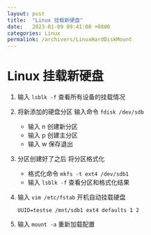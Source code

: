 ```yaml
---
layout: post
title:  "Linux 挂载新硬盘"
date:   2023-01-09 09:41:00 +0800
categories: Linux
permalink: /archivers/LinuxHardDiskMount
---
```


# Linux 挂载新硬盘

1. 输入 `lsblk -f` 查看所有设备的挂载情况

2. 将新添加的硬盘分区 输入命令 `fdisk /dev/sdb`
    - 输入 n 创建新分区  
    - 输入 p 创建主分区  
    - 输入 w 保存退出  

3. 分区创建好了之后 将分区格式化  
    - 格式化命令 `mkfs -t ext4 /dev/sdb1`  
    - 输入 `lsblk -f` 查看分区和格式化结果  

4. 输入 `vim /etc/fstab` 开机自动挂载硬盘  
    ```
    UUID=testse /mnt/sdb1 ext4 defaults 1 2
    ```

5. 输入 `mount -a` 重新加载配置